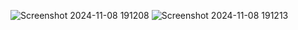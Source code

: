 ![Screenshot 2024-11-08 191208](https://github.com/user-attachments/assets/3236549b-92c7-4354-a7a3-3588c268e249)
![Screenshot 2024-11-08 191213](https://github.com/user-attachments/assets/8f71d481-0f66-44f4-b425-624fa679daed)
